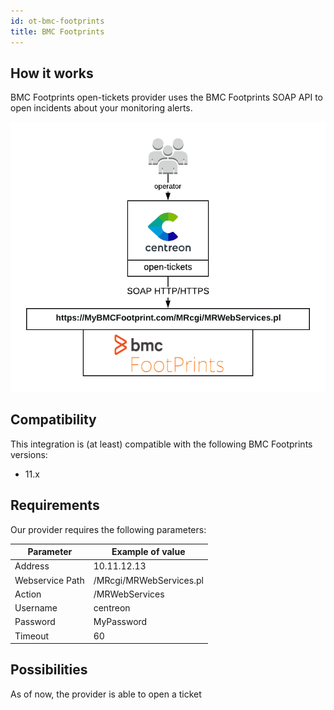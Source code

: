 ```yaml
---
id: ot-bmc-footprints
title: BMC Footprints
---
```


## How it works

BMC Footprints open-tickets provider uses the BMC Footprints SOAP API to open
incidents about your monitoring alerts.

![architecture](../../assets/integrations/open-tickets/ot-bmc-footprint-architecture.png)

## Compatibility

This integration is (at least) compatible with the following BMC Footprints
versions:

  - 11.x

## Requirements

Our provider requires the following parameters:

| Parameter       | Example of value        |
| --------------- | ----------------------- |
| Address         | 10.11.12.13             |
| Webservice Path | /MRcgi/MRWebServices.pl |
| Action          | /MRWebServices          |
| Username        | centreon                |
| Password        | MyPassword              |
| Timeout         | 60                      |

## Possibilities

As of now, the provider is able to open a ticket
